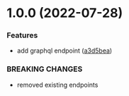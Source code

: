 # 1.0.0 (2022-07-28)


### Features

* add graphql endpoint ([a3d5bea](https://github.com/garredow/podcloud-api/commit/a3d5bea91fb98651d5c3ed3477efea20d53ef32e))


### BREAKING CHANGES

* removed existing endpoints
